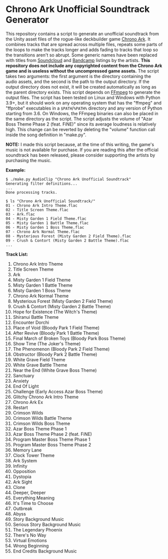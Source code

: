 Chrono Ark Unofficial Soundtrack Generator
==========================================

This repository contains a script to generate an unofficial soundtrack from the
Unity asset files of the rogue-like deckbuilder game [Chrono
Ark](https://store.steampowered.com/app/1188930/Chrono_Ark/). It combines
tracks that are spread across multiple files, repeats some parts of the loops
to make the tracks longer and adds fading to tracks that loop so the
transitions aren't so abrupt. Some generic names have been replaced with titles
from [Soundcloud](https://soundcloud.com/cosmogrph/sets/chrono-ark-work) and
[Bandcamp](https://selector.bandcamp.com/album/chrono-ark-ost) listings by the
artists. **This repository does not include any copyrighted content from the
Chrono Ark game and is useless without the uncompressed game assets.** The
script takes two arguments: the first argument is the directory containing the
audio assets, and the second is the path to the output directory. If the output
directory does not exist, it will be created automatically as long as the
parent directory exists. This script depends on [FFmpeg](https://ffmpeg.org/)
to generate the output files. The script has been tested on Linux and Windows
with Python 3.9+, but it should work on any operating system that has the
"ffmpeg" and "ffprobe" executables in a `$PATH`/`%PATH%` directory and any
version of Python starting from 3.6. On Windows, the FFmpeg binaries can also
be placed in the same directory as the script. The script adjusts the volume of
"Azar Boss Theme Phase 2 (feat. FiNE)" since its average loudness is relatively
high. This change can be reverted by deleting the "volume" function call inside
the song definition in "make.py".

**NOTE:** I made this script because, at the time of this writing, the game's
music is not available for purchase. If you are reading this after the official
soundtrack has been released, please consider supporting the artists by
purchasing the music.

**Example:**

    $ ./make.py AudioClip "Chrono Ark Unofficial Soundtrack"
    Generating filter definitions...
    ...
    Done processing tracks.

    $ ls "Chrono Ark Unofficial Soundtrack/"
    01 - Chrono Ark Intro Theme.flac
    02 - Title Screen Theme.flac
    03 - Ark.flac
    04 - Misty Garden 1 Field Theme.flac
    05 - Misty Garden 1 Battle Theme.flac
    06 - Misty Garden 1 Boss Theme.flac
    07 - Chrono Ark Normal Theme.flac
    08 - Mysterious Forest (Misty Garden 2 Field Theme).flac
    09 - Crush & Contort (Misty Garden 2 Battle Theme).flac
    ...

**Track List:**

1. Chrono Ark Intro Theme
2. Title Screen Theme
3. Ark
4. Misty Garden 1 Field Theme
5. Misty Garden 1 Battle Theme
6. Misty Garden 1 Boss Theme
7. Chrono Ark Normal Theme
8. Mysterious Forest (Misty Garden 2 Field Theme)
9. Crush & Contort (Misty Garden 2 Battle Theme)
10. Hope for Existence (The Witch's Theme)
11. Shiranui Battle Theme
12. Encounter Dorchi
13. Place of Void (Bloody Park 1 Field Theme)
14. After Revive (Bloody Park 1 Battle Theme)
15. Final March of Broken Toys (Bloody Park Boss Theme)
16. Show Time (The Joker's Theme)
17. The Phenomenon (Bloody Park 2 Field Theme)
18. Obstructor (Bloody Park 2 Battle Theme)
19. White Grave Field Theme
20. White Grave Battle Theme
21. Near the End (White Grave Boss Theme)
22. Sanctuary
23. Anxiety
24. End Of Light
25. Challenge (Early Access Azar Boss Theme)
26. Glitchy Chrono Ark Intro Theme
27. Chrono Ark Ex
28. Restart
29. Crimson Wilds
30. Crimson Wilds Battle Theme
31. Crimson Wilds Boss Theme
32. Azar Boss Theme Phase 1
33. Azar Boss Theme Phase 2 (feat. FiNE)
34. Program Master Boss Theme Phase 1
35. Program Master Boss Theme Phase 2
36. Memory Lane
37. Clock Tower Theme
38. Ark System
39. Infinity
40. Opposition
41. Dystopia
42. Ark Sight
43. Clone
44. Deeper, Deeper
45. Everything Meaning
46. It's Time to Choose
47. Outbreak
48. Abyss
49. Story Background Music
50. Serious Story Background Music
51. The Legendary Phoenix
52. There's No Way
53. Virtual Emotions
54. Wrong Beginning
55. End Credits Background Music
